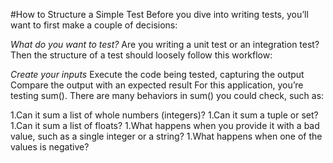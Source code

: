 #How to Structure a Simple Test
Before you dive into writing tests, you’ll want to first make a couple of decisions:

*What do you want to test?*
Are you writing a unit test or an integration test?
Then the structure of a test should loosely follow this workflow:

*Create your inputs*
Execute the code being tested, capturing the output
Compare the output with an expected result
For this application, you’re testing sum(). There are many behaviors in sum() you could check, such as:

1.Can it sum a list of whole numbers (integers)?
1.Can it sum a tuple or set?
1.Can it sum a list of floats?
1.What happens when you provide it with a bad value, such as a single integer or a string?
1.What happens when one of the values is negative?
